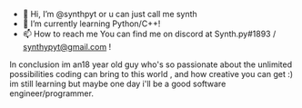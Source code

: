 - 👋 Hi, I’m @synthpyt or u can just call me synth
- 🌱 I’m currently learning Python/C++!
- 📫 How to reach me You can find me on discord at Synth.py#1893 / synthypyt@gmail.com !

In conclusion im an18 year old guy who's so passionate about the unlimited possibilities coding can bring to this world , and how creative you can get :)
im still learning but maybe one day i'll be a good software engineer/programmer.
